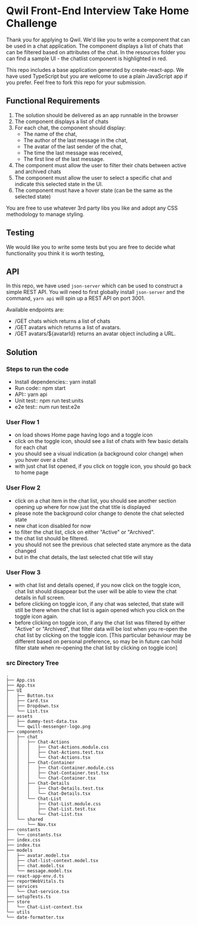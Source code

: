 # Qwil Front-End Interview Take Home Challenge

Thank you for applying to Qwil. We'd like you to write a component that can be used in a chat application. The component displays a list of chats that can be filtered based on attributes of the chat. In the resources folder you can find a sample UI - the chatlist component is highlighted in red.

This repo includes a base application generated by create-react-app. We have used TypeScript but you are welcome to use a plain JavaScript app if you prefer. Feel free to fork this repo for your submission.

## Functional Requirements

1. The solution should be delivered as an app runnable in the browser
2. The component displays a list of chats
3. For each chat, the component should display:
   - The name of the chat,
   - The author of the last message in the chat,
   - The avatar of the last sender of the chat,
   - The time the last message was received,
   - The first line of the last message.
4. The component must allow the user to filter their chats between active and archived chats
5. The component must allow the user to select a specific chat and indicate this selected state in the UI.
6. The component must have a hover state (can be the same as the selected state)

You are free to use whatever 3rd party libs you like and adopt any CSS methodology to manage styling.

## Testing

We would like you to write some tests but you are free to decide what functionality you think it is worth testing,

## API

In this repo, we have used `json-server` which can be used to construct a simple REST API. You will need to first globally install `json-server` and the command, `yarn api` will spin up a REST API on port 3001.

Available endpoints are:

- /GET chats which returns a list of chats
- /GET avatars which returns a list of avatars.
- /GET avatars/${avatarId} returns an avatar object including a URL.

## Solution

### Steps to run the code
- Install dependencies:: yarn install
- Run code:: npm start
- API:: yarn api
- Unit test:: npm run test:units
- e2e test:: num run test:e2e

### User Flow 1
- on load shows Home page having logo and a toggle icon
- click on the toggle icon, should see a list of chats with few basic details for each chat
- you should see a visual indication (a background color change) when you hover over a chat 
- with just chat list opened, if you click on toggle icon, you should go back to home page 

### User Flow 2
- click on a chat item in the chat list, you should see another section opening up where for now just the chat title is displayed
- please note the background color change to denote the chat selected state
- new chat icon disabled for now
- to filter the chat list, click on either "Active" or "Archived".
- the chat list should be filtered.
- you should not see the previous chat selected state anymore as the data changed
- but in the chat details, the last selected chat title will stay

### User Flow 3
- with chat list and details opened, if you now click on the toggle icon, chat list should disappear but the user will be able to view the chat details in full screen. 
- before clicking on toggle icon, if any chat was selected, that state will still be there when the chat list is again opened which you click on the toggle icon again.
- before clicking on toggle icon, if any the chat list was filtered by either "Active" or "Archived", that filter data will be lost when you re-open the chat list by clicking on the toggle icon. [This particular behaviour may be different based on personal preference, so may be in future can hold filter state when re-opening the chat list by clicking on toggle icon]


### src Directory Tree
````
.
├── App.css
├── App.tsx
├── UI
│   ├── Button.tsx
│   ├── Card.tsx
│   ├── Dropdown.tsx
│   └── List.tsx
├── assets
│   ├── dummy-test-data.tsx
│   └── qwill-messenger-logo.png
├── components
│   ├── chat
│   │   ├── Chat-Actions
│   │   │   ├── Chat-Actions.module.css
│   │   │   ├── Chat-Actions.test.tsx
│   │   │   └── Chat-Actions.tsx
│   │   ├── Chat-Container
│   │   │   ├── Chat-Container.module.css
│   │   │   ├── Chat-Container.test.tsx
│   │   │   └── Chat-Container.tsx
│   │   ├── Chat-Details
│   │   │   ├── Chat-Details.test.tsx
│   │   │   └── Chat-Details.tsx
│   │   └── Chat-List
│   │       ├── Chat-List.module.css
│   │       ├── Chat-List.test.tsx
│   │       └── Chat-List.tsx
│   └── shared
│       └── Nav.tsx
├── constants
│   └── constants.tsx
├── index.css
├── index.tsx
├── models
│   ├── avatar.model.tsx
│   ├── chat-list-context.model.tsx
│   ├── chat.model.tsx
│   └── message.model.tsx
├── react-app-env.d.ts
├── reportWebVitals.ts
├── services
│   └── Chat-service.tsx
├── setupTests.ts
├── store
│   └── Chat-List-context.tsx
└── utils
└── date-formatter.tsx

